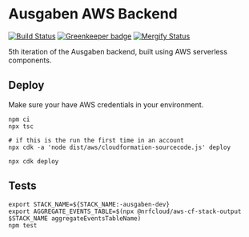 # Ausgaben AWS Backend

[![Build Status](https://travis-ci.org/ausgaben/aws-backend.svg?branch=saga)](https://travis-ci.org/ausgaben/aws-backend)
[![Greenkeeper badge](https://badges.greenkeeper.io/ausgaben/aws-backend.svg)](https://greenkeeper.io/)
[![Mergify Status](https://img.shields.io/endpoint.svg?url=https://dashboard.mergify.io/badges/ausgaben/aws-backend&style=flat)](https://mergify.io)

5th iteration of the Ausgaben backend, built using AWS serverless components.

## Deploy

Make sure your have AWS credentials in your environment.

    npm ci
    npx tsc

    # if this is the run the first time in an account
    npx cdk -a 'node dist/aws/cloudformation-sourcecode.js' deploy

    npx cdk deploy

## Tests

    export STACK_NAME=${STACK_NAME:-ausgaben-dev}
    export AGGREGATE_EVENTS_TABLE=$(npx @nrfcloud/aws-cf-stack-output $STACK_NAME aggregateEventsTableName)
    npm test
